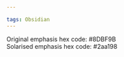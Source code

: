 ```yaml
---

tags: Obsidian 
---
```


Original emphasis hex code: \#8DBF9B  
Solarised emphasis hex code: \#2aa198